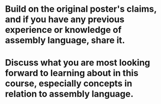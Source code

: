 # Build on the original poster's claims, and if you have any previous experience or knowledge of assembly language, share it.

# Discuss what you are most looking forward to learning about in this course, especially concepts in relation to assembly language.







